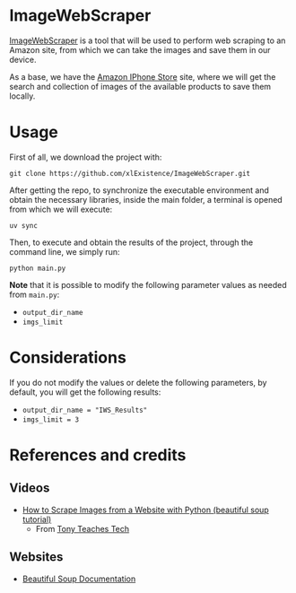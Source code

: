 # ImageWebScraper
[ImageWebScraper](#imagewebscraper) is a tool that will be used to perform web scraping to an Amazon site, from which we can take the images and save them in our device.

As a base, we have the [Amazon IPhone Store](https://www.amazon.com.mx/stores/page/ACDAAFC2-EE98-4FD0-9123-B65C03276326) site, where we will get the search and collection of images of the available products to save them locally.

# Usage
First of all, we download the project with:

```
git clone https://github.com/xlExistence/ImageWebScraper.git
```

After getting the repo, to synchronize the executable environment and obtain the necessary libraries, inside the main folder, a terminal is opened from which we will execute:

```
uv sync
```

Then, to execute and obtain the results of the project, through the command line, we simply run:

```
python main.py
```

**Note** that it is possible to modify the following parameter values as needed from `main.py`:

* `output_dir_name`
* `imgs_limit`

# Considerations
If you do not modify the values or delete the following parameters, by default, you will get the following results:

* `output_dir_name = "IWS_Results"`
* `imgs_limit = 3`

# References and credits
## Videos
* [How to Scrape Images from a Website with Python (beautiful soup tutorial)](https://www.youtube.com/watch?v=NcsiXa_74jM&ab_channel=TonyTeachesTech)
    * From [Tony Teaches Tech](https://www.youtube.com/@TonyTeachesTech)
## Websites
* [Beautiful Soup Documentation](https://www.crummy.com/software/BeautifulSoup/bs4/doc/#find)